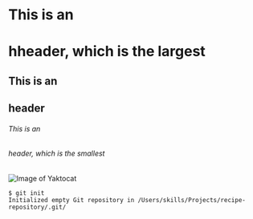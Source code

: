 # This is an <h1> hheader, which is the largest 
## This is an <h2> header
###### This is an <h6>header, which is the smallest

![Image of Yaktocat](https://octodex.github.com/images/yaktocat.png)

``` 
$ git init
Initialized empty Git repository in /Users/skills/Projects/recipe-repository/.git/
```

